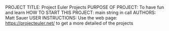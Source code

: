 PROJECT TITLE: Project Euler Projects 
PURPOSE OF PROJECT: To have fun and learn 
HOW TO START THIS PROJECT: main string in call 
AUTHORS: Matt Sauer 
USER INSTRUCTIONS: Use the web page: https://projecteuler.net/ to get a more detailed  of the projects 
